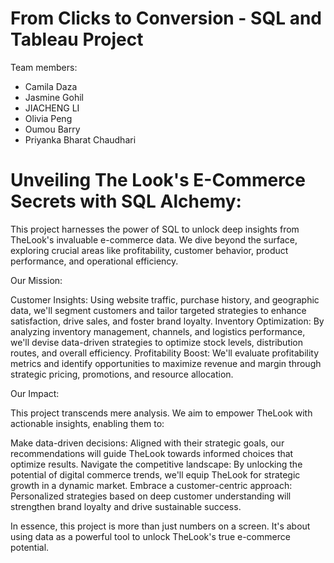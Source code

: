 # From Clicks to Conversion - SQL and Tableau Project

Team members: 
- Camila Daza 
- Jasmine Gohil
- JIACHENG LI
-  Olivia Peng
-  Oumou Barry
-  Priyanka Bharat Chaudhari

# Unveiling The Look's E-Commerce Secrets with SQL Alchemy:

This project harnesses the power of SQL to unlock deep insights from TheLook's invaluable e-commerce data. We dive beyond the surface, exploring crucial areas like profitability, customer behavior, product performance, and operational efficiency.

Our Mission:

Customer Insights: Using website traffic, purchase history, and geographic data, we'll segment customers and tailor targeted strategies to enhance satisfaction, drive sales, and foster brand loyalty.
Inventory Optimization: By analyzing inventory management, channels, and logistics performance, we'll devise data-driven strategies to optimize stock levels, distribution routes, and overall efficiency.
Profitability Boost: We'll evaluate profitability metrics and identify opportunities to maximize revenue and margin through strategic pricing, promotions, and resource allocation.

Our Impact:

This project transcends mere analysis. We aim to empower TheLook with actionable insights, enabling them to:

Make data-driven decisions: Aligned with their strategic goals, our recommendations will guide TheLook towards informed choices that optimize results.
Navigate the competitive landscape: By unlocking the potential of digital commerce trends, we'll equip TheLook for strategic growth in a dynamic market.
Embrace a customer-centric approach: Personalized strategies based on deep customer understanding will strengthen brand loyalty and drive sustainable success.

In essence, this project is more than just numbers on a screen. It's about using data as a powerful tool to unlock TheLook's true e-commerce potential.
